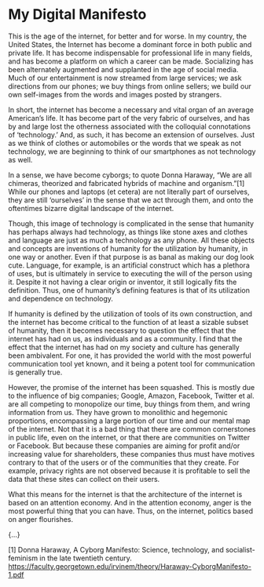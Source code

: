# My Digital Manifesto

This is the age of the internet, for better and for worse. In my country, the United States, the Internet has become a dominant force in both public and private life. It has become indispensable for professional life in many fields, and has become a platform on which a career can be made. Socializing has been alternately augmented and supplanted in the age of social media. Much of our entertainment is now streamed from large services; we ask directions from our phones; we buy things from online sellers; we build our own self-images from the words and images posted by strangers. 

In short, the internet has become a necessary and vital organ of an average American’s life. It has become part of the very fabric of ourselves, and has by and large lost the otherness associated with the colloquial connotations of ‘technology.’ And, as such, it has become an extension of ourselves. Just as we think of clothes or automobiles or the words that we speak as not technology, we are beginning to think of our smartphones as not technology as well. 

In a sense, we have become cyborgs; to quote Donna Haraway, “We are all chimeras, theorized and fabricated hybrids of machine and organism.”[1] While our phones and laptops (et cetera) are not literally part of ourselves, they are still ‘ourselves’ in the sense that we act through them, and onto the oftentimes bizarre digital landscape of the internet.

Though, this image of technology is complicated in the sense that humanity has perhaps always had technology, as things like stone axes and clothes and language are just as much a technology as any phone. All these objects and concepts are inventions of humanity for the utilization by humanity, in one way or another. Even if that purpose is as banal as making our dog look cute. Language, for example, is an artificial construct which has a plethora of uses, but is ultimately in service to executing the will of the person using it. Despite it not having a clear origin or inventor, it still logically fits the definition. Thus, one of humanity’s defining features is that of its utilization and dependence on technology.

If humanity is defined by the utilization of tools of its own construction, and the internet has become critical to the function of at least a sizable subset of humanity, then it becomes necessary to question the effect that the internet has had on us, as individuals and as a community. I find that the effect that the internet has had on my society and culture has generally been ambivalent. For one, it has provided the world with the most powerful communication tool yet known, and it being a potent tool for communication is generally true.

However, the promise of the internet has been squashed. This is mostly due to the influence of big companies; Google, Amazon, Facebook, Twitter et al. are all competing to monopolize our time, buy things from them, and wring information from us. They have grown to monolithic and hegemonic proportions, encompassing a large portion of our time and our mental map of the internet. Not that it is a bad thing that there are common cornerstones in public life, even on the internet, or that there are communities on Twitter or Facebook. But because these companies are aiming for profit and/or increasing value for shareholders, these companies thus must have motives contrary to that of the users or of the communities that they create. For example, privacy rights are not observed because it is profitable to sell the data that these sites can collect on their users.

What this means for the internet is that the architecture of the internet is based on an attention economy. And in the attention economy, anger is the most powerful thing that you can have. Thus, on the internet, politics based on anger flourishes. 

{…}

[1] Donna Haraway, A Cyborg Manifesto: Science, technology, and socialist-feminism in the late twentieth century. https://faculty.georgetown.edu/irvinem/theory/Haraway-CyborgManifesto-1.pdf
